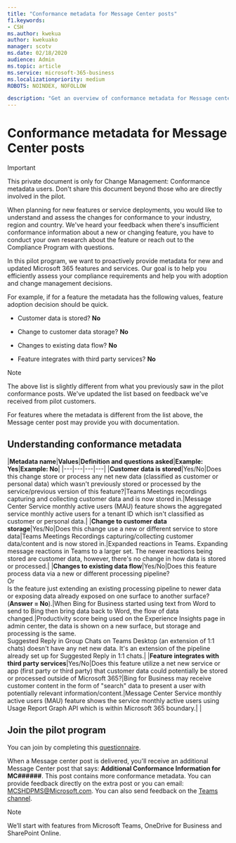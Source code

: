 ```yaml
---
title: "Conformance metadata for Message Center posts"
f1.keywords:
- CSH
ms.author: kwekua
author: kwekuako
manager: scotv
ms.date: 02/18/2020
audience: Admin
ms.topic: article
ms.service: microsoft-365-business
ms.localizationpriority: medium
ROBOTS: NOINDEX, NOFOLLOW

description: "Get an overview of conformance metadata for Message center posts"
---
```


# Conformance metadata for Message Center posts

> [!IMPORTANT]
> This private document is only for Change Management: Conformance metadata users. Don't share this document beyond those who are directly involved in the pilot.

When planning for new features or service deployments, you would like to understand and assess the changes for conformance to your industry, region and country. We've heard your feedback when there's insufficient conformance information about a new or changing feature, you have to conduct your own research about the feature or reach out to the Compliance Program with questions.  

In this pilot program, we want to proactively provide metadata for new and updated Microsoft 365 features and services. Our goal is to help you efficiently assess your compliance requirements and help you with adoption and change management decisions.  

For example, if for a feature the metadata has the following values, feature adoption decision should be quick.  

- Customer data is stored? **No**

- Change to customer data storage? **No**

- Changes to existing data flow? **No**

- Feature integrates with third party services? **No**

> [!NOTE]
> The above list is slightly different from what you previously saw in the pilot conformance posts. We've updated the list based on feedback we've received from pilot customers.

For features where the metadata is different from the list above, the Message center post may provide you with documentation.

## Understanding conformance metadata

|**Metadata name**|**Values**|**Definition and questions asked**|**Example: Yes**|**Example: No**|
|---|---|---|---|
|**Customer data is stored**|Yes/No|Does this change store or process any net new data (classified as customer or personal data) which wasn't previously stored or processed by the service/previous version of this feature?|Teams Meetings recordings capturing and collecting customer data and is now stored in.|Message Center Service monthly active users (MAU) feature shows the aggregated service monthly active users for a tenant ID which isn't classified as customer or personal data.|
|**Change to customer data storage**|Yes/No|Does this change use a new or different service to store data|Teams Meetings Recordings capturing/collecting customer data/content and is now stored in.|Expanded reactions in Teams. Expanding message reactions in Teams to a larger set. The newer reactions being stored are customer data, however, there's no change in how data is stored or processed.|
|**Changes to existing data flow**|Yes/No|Does this feature process data via a new or different processing pipeline? <br> Or <br> Is the feature just extending an existing processing pipeline to newer data or exposing data already exposed on one surface to another surface? (**Answer = No**).|When Bing for Business started using text from Word to send to Bing then bring data back to Word, the flow of data changed.|Productivity score being used on the Experience Insights page in admin center, the data is shown on a new surface, but storage and processing is the same. <br> Suggested Reply in Group Chats on Teams Desktop (an extension of 1:1 chats) doesn't have any net new data. It's an extension of the pipeline already set up for Suggested Reply in 1:1 chats.|
|**Feature integrates with third party services**|Yes/No|Does this feature utilize a net new service or app (first party or third party) that customer data could potentially be stored or processed outside of Microsoft 365?|Bing for Business may receive customer content in the form of "search" data to present a user with potentially relevant information/content.|Message Center Service monthly active users (MAU) feature shows the service monthly active users using Usage Report Graph API which is within Microsoft 365 boundary.|
|

## Join the pilot program

You can join by completing this [questionnaire](https://go.microsoft.com/fwlink/p/?linkid=2211581).

When a Message center post is delivered, you'll receive an additional Message Center post that says: **Additional Conformance Information for MC######**. This post contains more conformance metadata. You can provide feedback directly on the extra post or you can email: MCSHDPMS@Microsoft.com. You can also send feedback on the [Teams channel](https://go.microsoft.com/fwlink/p/?linkid=2211676).

> [!NOTE]
> We’ll start with features from Microsoft Teams, OneDrive for Business and SharePoint Online.
